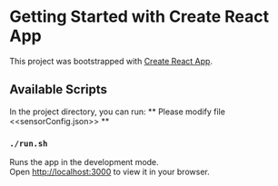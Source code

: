 # Getting Started with Create React App

This project was bootstrapped with [Create React App](https://github.com/facebook/create-react-app).

## Available Scripts

In the project directory, you can run:
** Please modify file <<sensorConfig.json>> **

### `./run.sh`

Runs the app in the development mode.\
Open [http://localhost:3000](http://localhost:3000) to view it in your browser.

